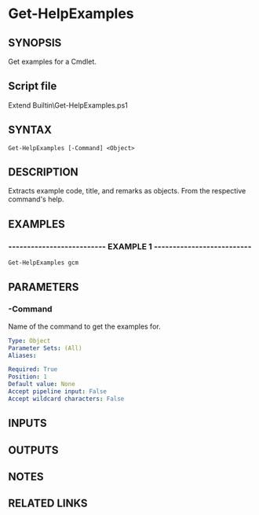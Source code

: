 # Get-HelpExamples

## SYNOPSIS
Get examples for a Cmdlet.

## Script file
Extend Builtin\Get-HelpExamples.ps1

## SYNTAX

```
Get-HelpExamples [-Command] <Object>
```

## DESCRIPTION
Extracts example code, title, and remarks as objects.
From the respective command's help.

## EXAMPLES

### -------------------------- EXAMPLE 1 --------------------------
```
Get-HelpExamples gcm
```
## PARAMETERS

### -Command
Name of the command to get the examples for.

```yaml
Type: Object
Parameter Sets: (All)
Aliases: 

Required: True
Position: 1
Default value: None
Accept pipeline input: False
Accept wildcard characters: False
```

## INPUTS

## OUTPUTS

## NOTES

## RELATED LINKS



